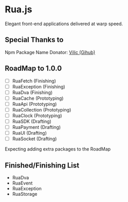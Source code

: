 # Rua.js
Elegant front-end applications delivered at warp speed.

## Special Thanks to
Npm Package Name Donator: [Vilic (Gihub)](https://github.com/vilic)

## RoadMap to 1.0.0
- [ ] RuaFetch (Finishing)
- [ ] RuaException (Finishing)
- [ ] RuaDva (Finishing)
- [ ] RuaCache (Prototyping)
- [ ] RuaApi (Prototyping)
- [ ] RuaCollection (Prototyping)
- [ ] RuaClock (Prototyping)
- [ ] RuaSDK (Drafting)
- [ ] RuaPayment (Drafting)
- [ ] RuaUI (Drafting)
- [ ] RuaSocket (Drafting)

Expecting adding extra packages to the RoadMap

## Finished/Finishing List
- RuaDva
- RuaEvent
- RuaException
- RuaStorage
